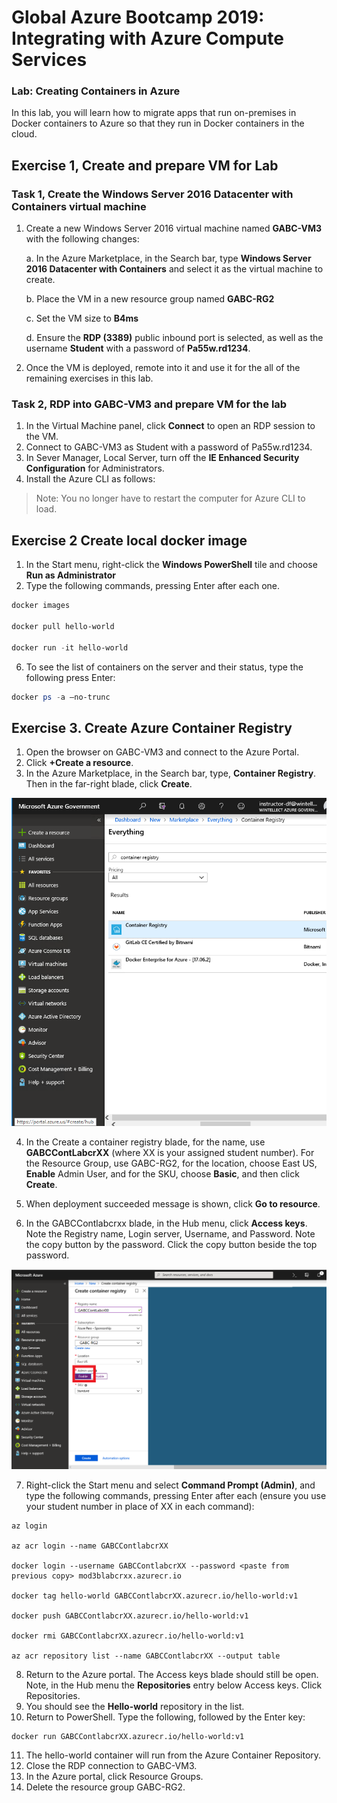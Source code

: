 ﻿# Global Azure Bootcamp 2019: Integrating with Azure Compute Services

### Lab: Creating Containers in Azure

In this lab, you will learn how to migrate apps that run on-premises in Docker containers to Azure so that they run in Docker containers in the cloud.

## Exercise 1, Create and prepare VM for Lab

### Task 1, Create the Windows Server 2016 Datacenter with Containers virtual machine

1.  Create a new Windows Server 2016 virtual machine named **GABC-VM3** with the following changes:

    a. In the Azure Marketplace, in the Search bar, type **Windows Server 2016 Datacenter with Containers** and select it as the virtual machine to create.
       
    b. Place the VM in a new resource group named **GABC-RG2**
    
    c. Set the VM size to **B4ms**
    
    d.  Ensure the **RDP (3389)** public inbound port is selected, as well as the username **Student** with a password of **Pa55w.rd1234**.

2. Once the VM is deployed, remote into it and use it for the all of the remaining exercises in this lab.


### Task 2, RDP into GABC-VM3 and prepare VM for the lab

1.	In the Virtual Machine panel, click **Connect** to open an RDP session to the VM.
2.	Connect to GABC-VM3 as Student with a password of Pa55w.rd1234.
3.  In Sever Manager, Local Server, turn off the **IE Enhanced Security Configuration** for Administrators.
4. 	Install the Azure CLI as follows:  

>Note:  You no longer have to restart the computer for Azure CLI to load.

## Exercise 2  Create local docker image
1.	In the Start menu, right-click the **Windows PowerShell** tile and choose **Run as Administrator**
5.	Type the following commands, pressing Enter after each one.

```powershell
docker images

docker pull hello-world

docker run -it hello-world
```

6.	To see the list of containers on the server and their status, type the following press Enter:

```powershell
docker ps -a –no-trunc
```

## Exercise 3.  Create Azure Container Registry


1.	Open the browser on GABC-VM3 and connect to the Azure Portal.
2.	Click **+Create a resource**.
3.	In the Azure Marketplace, in the Search bar, type, **Container Registry**.  Then in the far-right blade, click **Create**.

![](Labfiles\Images\ContainerReg.PNG)

4.	In the Create a container registry blade, for the name, use **GABCContLabcrXX** (where XX is your assigned student number).  For the Resource Group, use GABC-RG2, for the location, choose East US, **Enable** Admin User, and for the SKU, choose **Basic**, and then click **Create**.

5.	When deployment succeeded message is shown, click **Go to resource**.

6.	In the GABCContlabcrxx blade, in the Hub menu, click **Access keys**.  Note the Registry name, Login server, Username, and Password.  Note the copy button by the password.  Click the copy button beside the top password.

![](Labfiles\Images\CreateContainerReg.PNG)
 
7.	Right-click the Start menu and select **Command Prompt (Admin)**, and type the following commands, pressing Enter after each (ensure you use your student number in place of XX in each command):

```
az login 

az acr login --name GABCContlabcrXX

docker login --username GABCContlabcrXX --password <paste from previous copy> mod3blabcrxx.azurecr.io

docker tag hello-world GABCContlabcrXX.azurecr.io/hello-world:v1

docker push GABCContlabcrXX.azurecr.io/hello-world:v1

docker rmi GABCContlabcrXX.azurecr.io/hello-world:v1

az acr repository list --name GABCContlabcrXX --output table
```

8.	Return to the Azure portal.  The Access keys blade should still be open.  Note, in the Hub menu the **Repositories** entry below Access keys.  Click Repositories.
9.	You should see the **Hello-world** repository in the list.
10.	Return to PowerShell.  Type the following, followed by the Enter key:

```
docker run GABCContlabcrXX.azurecr.io/hello-world:v1
```
11.	The hello-world container will run from the Azure Container Repository.
12.	Close the RDP connection to GABC-VM3.
13. In the Azure portal, click Resource Groups.
14.	Delete the resource group GABC-RG2.
